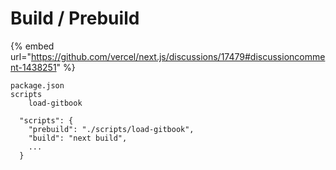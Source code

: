 # Build / Prebuild

{% embed url="https://github.com/vercel/next.js/discussions/17479#discussioncomment-1438251" %}

```
package.json
scripts
    load-gitbook
```

```
  "scripts": {
    "prebuild": "./scripts/load-gitbook",
    "build": "next build",
    ...
  }
```

